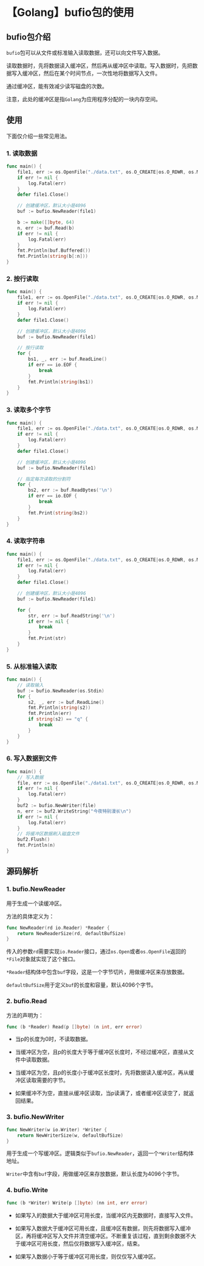 # 【Golang】bufio包的使用


## bufio包介绍

`bufio`包可以从文件或标准输入读取数据，还可以向文件写入数据。

读取数据时，先将数据读入缓冲区，然后再从缓冲区中读取。写入数据时，先把数据写入缓冲区，然后在某个时间节点，一次性地将数据写入文件。

通过缓冲区，能有效减少读写磁盘的次数。

注意，此处的缓冲区是指`Golang`为应用程序分配的一块内存空间。


## 使用

下面仅介绍一些常见用法。

### 1. 读取数据

```go
func main() {
	file1, err := os.OpenFile("./data.txt", os.O_CREATE|os.O_RDWR, os.ModePerm)
	if err != nil {
		log.Fatal(err)
	}
	defer file1.Close()

	// 创建缓冲区，默认大小是4096
	buf := bufio.NewReader(file1)

	b := make([]byte, 64)
	n, err := buf.Read(b)
	if err != nil {
		log.Fatal(err)
	}
	fmt.Println(buf.Buffered())
	fmt.Println(string(b[:n]))
}
```

### 2. 按行读取

```go
func main() {
	file1, err := os.OpenFile("./data.txt", os.O_CREATE|os.O_RDWR, os.ModePerm)
	if err != nil {
		log.Fatal(err)
	}
	defer file1.Close()

	// 创建缓冲区，默认大小是4096
	buf := bufio.NewReader(file1)

	// 按行读取
	for {
		bs1, _, err := buf.ReadLine()
		if err == io.EOF {
			break
		}
		fmt.Println(string(bs1))
	}
}
```

### 3. 读取多个字节

```go
func main() {
  	file1, err := os.OpenFile("./data.txt", os.O_CREATE|os.O_RDWR, os.ModePerm)
	if err != nil {
		log.Fatal(err)
	}
	defer file1.Close()

	// 创建缓冲区，默认大小是4096
	buf := bufio.NewReader(file1)

	// 指定每次读取的分割符
	for {
		bs2, err := buf.ReadBytes('\n')
		if err == io.EOF {
			break
		}
		fmt.Print(string(bs2))
	}
}
```

### 4. 读取字符串

```go
func main() {
  	file1, err := os.OpenFile("./data.txt", os.O_CREATE|os.O_RDWR, os.ModePerm)
	if err != nil {
		log.Fatal(err)
	}
	defer file1.Close()

	// 创建缓冲区，默认大小是4096
	buf := bufio.NewReader(file1)

	for {
		str, err := buf.ReadString('\n')
		if err != nil {
			break
		}
		fmt.Print(str)
	}
}
```

### 5. 从标准输入读取

```go
func main() {
	// 读取输入
	buf := bufio.NewReader(os.Stdin)
	for {
		s2, _, err := buf.ReadLine()
		fmt.Println(string(s2))
		fmt.Println(err)
		if string(s2) == "q" {
			break
		}
	}
}
```

### 6. 写入数据到文件

```go
func main() {
	// 写入数据
	file, err := os.OpenFile("./data1.txt", os.O_CREATE|os.O_RDWR, os.ModePerm)
	if err != nil {
		log.Fatal(err)
	}
	buf2 := bufio.NewWriter(file)
	n, err := buf2.WriteString("今夜特别漫长\n")
	if err != nil {
		log.Fatal(err)
	}
	// 将缓冲区数据刷入磁盘文件
	buf2.Flush()
	fmt.Println(n)
}
```

## 源码解析

### 1. bufio.NewReader

用于生成一个读缓冲区。

方法的具体定义为：

```go
func NewReader(rd io.Reader) *Reader {
	return NewReaderSize(rd, defaultBufSize)
}
```

传入的参数`rd`需要实现`io.Reader`接口，通过`os.Open`或者`os.OpenFile`返回的`*File`对象就实现了这个接口。

`*Reader`结构体中包含`buf`字段，这是一个字节切片，用做缓冲区来存放数据。

`defaultBufSize`用于定义`buf`的长度和容量，默认4096个字节。

### 2. bufio.Read

方法的声明为：

```go
func (b *Reader) Read(p []byte) (n int, err error) 
```

- 当p的长度为0时，不读取数据。

- 当缓冲区为空，且p的长度大于等于缓冲区长度时，不经过缓冲区，直接从文件中读取数据。

- 当缓冲区为空，且p的长度小于缓冲区长度时，先将数据读入缓冲区，再从缓冲区读取需要的字节。

- 如果缓冲不为空，直接从缓冲区读取，当p读满了，或者缓冲区读空了，就返回结果。

### 3. bufio.NewWriter

```go
func NewWriter(w io.Writer) *Writer {
	return NewWriterSize(w, defaultBufSize)
}
```

用于生成一个写缓冲区。逻辑类似于`bufio.NewReader`，返回一个`*Writer`结构体地址。

`Writer`中含有`buf`字段，用做缓冲区来存放数据，默认长度为4096个字节。

### 4. bufio.Write

```go
func (b *Writer) Write(p []byte) (nn int, err error)
```

- 如果写入的数据大于缓冲区可用长度，当缓冲区内无数据时，直接写入文件。

- 如果写入数据大于缓冲区可用长度，且缓冲区有数据，则先将数据写入缓冲区，再将缓冲区写入文件并清空缓冲区。不断重复该过程，直到剩余数据不大于缓冲区可用长度，然后仅将数据写入缓冲区，结束。

- 如果写入数据小于等于缓冲区可用长度，则仅仅写入缓冲区。
